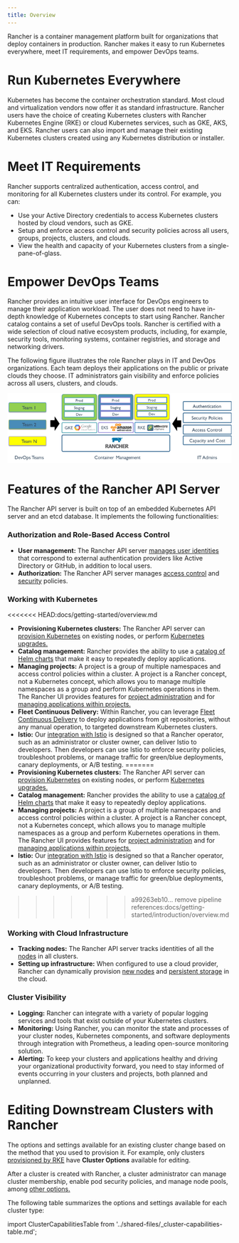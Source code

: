 ```yaml
---
title: Overview
---
```


Rancher is a container management platform built for organizations that deploy containers in production. Rancher makes it easy to run Kubernetes everywhere, meet IT requirements, and empower DevOps teams.

# Run Kubernetes Everywhere

Kubernetes has become the container orchestration standard. Most cloud and virtualization vendors now offer it as standard infrastructure. Rancher users have the choice of creating Kubernetes clusters with Rancher Kubernetes Engine (RKE) or cloud Kubernetes services, such as GKE, AKS, and EKS. Rancher users can also import and manage their existing Kubernetes clusters created using any Kubernetes distribution or installer.

# Meet IT Requirements

Rancher supports centralized authentication, access control, and monitoring for all Kubernetes clusters under its control. For example, you can:

- Use your Active Directory credentials to access Kubernetes clusters hosted by cloud vendors, such as GKE.
- Setup and enforce access control and security policies across all users, groups, projects, clusters, and clouds.
- View the health and capacity of your Kubernetes clusters from a single-pane-of-glass.

# Empower DevOps Teams

Rancher provides an intuitive user interface for DevOps engineers to manage their application workload. The user does not need to have in-depth knowledge of Kubernetes concepts to start using Rancher. Rancher catalog contains a set of useful DevOps tools. Rancher is certified with a wide selection of cloud native ecosystem products, including, for example, security tools, monitoring systems, container registries, and storage and networking drivers.

The following figure illustrates the role Rancher plays in IT and DevOps organizations. Each team deploys their applications on the public or private clouds they choose. IT administrators gain visibility and enforce policies across all users, clusters, and clouds.

![Platform](/img/platform.png)

# Features of the Rancher API Server

The Rancher API server is built on top of an embedded Kubernetes API server and an etcd database. It implements the following functionalities:

### Authorization and Role-Based Access Control

- **User management:** The Rancher API server [manages user identities](../pages-for-subheaders/authentication-config.md) that correspond to external authentication providers like Active Directory or GitHub, in addition to local users.
- **Authorization:** The Rancher API server manages [access control](../pages-for-subheaders/manage-role-based-access-control-rbac.md) and [security](../how-to-guides/new-user-guides/authentication-permissions-and-global-configuration/create-pod-security-policies.md) policies.

### Working with Kubernetes

<<<<<<< HEAD:docs/getting-started/overview.md
- **Provisioning Kubernetes clusters:** The Rancher API server can [provision Kubernetes](../pages-for-subheaders/kubernetes-clusters-in-rancher-setup.md) on existing nodes, or perform [Kubernetes upgrades.](installation-and-upgrade/upgrade-and-roll-back-kubernetes.md)
- **Catalog management:** Rancher provides the ability to use a [catalog of Helm charts](../pages-for-subheaders/helm-charts-in-rancher.md) that make it easy to repeatedly deploy applications.
- **Managing projects:** A project is a group of multiple namespaces and access control policies within a cluster. A project is a Rancher concept, not a Kubernetes concept, which allows you to manage multiple namespaces as a group and perform Kubernetes operations in them. The Rancher UI provides features for [project administration](../pages-for-subheaders/manage-projects.md) and for [managing applications within projects.](../pages-for-subheaders/kubernetes-resources-setup.md)
- **Fleet Continuous Delivery:** Within Rancher, you can leverage [Fleet Continuous Delivery](../pages-for-subheaders/fleet-gitops-at-scale.md) to deploy applications from git repositories, without any manual operation, to targeted downstream Kubernetes clusters.
- **Istio:** Our [integration with Istio](../pages-for-subheaders/istio.md) is designed so that a Rancher operator, such as an administrator or cluster owner, can deliver Istio to developers. Then developers can use Istio to enforce security policies, troubleshoot problems, or manage traffic for green/blue deployments, canary deployments, or A/B testing.
=======
- **Provisioning Kubernetes clusters:** The Rancher API server can [provision Kubernetes](../../pages-for-subheaders/kubernetes-clusters-in-rancher-setup.md) on existing nodes, or perform [Kubernetes upgrades.](../installation-and-upgrade/upgrade-and-roll-back-kubernetes.md)
- **Catalog management:** Rancher provides the ability to use a [catalog of Helm charts](../../pages-for-subheaders/helm-charts-in-rancher.md) that make it easy to repeatedly deploy applications.
- **Managing projects:** A project is a group of multiple namespaces and access control policies within a cluster. A project is a Rancher concept, not a Kubernetes concept, which allows you to manage multiple namespaces as a group and perform Kubernetes operations in them. The Rancher UI provides features for [project administration](../../pages-for-subheaders/manage-projects.md) and for [managing applications within projects.](../../pages-for-subheaders/kubernetes-resources-setup.md)
- **Istio:** Our [integration with Istio](../../pages-for-subheaders/istio.md) is designed so that a Rancher operator, such as an administrator or cluster owner, can deliver Istio to developers. Then developers can use Istio to enforce security policies, troubleshoot problems, or manage traffic for green/blue deployments, canary deployments, or A/B testing.
>>>>>>> a99263eb10... remove pipeline references:docs/getting-started/introduction/overview.md

### Working with Cloud Infrastructure

- **Tracking nodes:** The Rancher API server tracks identities of all the [nodes](../how-to-guides/new-user-guides/manage-clusters/nodes-and-node-pools.md) in all clusters.
- **Setting up infrastructure:**  When configured to use a cloud provider, Rancher can dynamically provision [new nodes](../pages-for-subheaders/use-new-nodes-in-an-infra-provider.md) and [persistent storage](../pages-for-subheaders/create-kubernetes-persistent-storage.md) in the cloud.

### Cluster Visibility

- **Logging:** Rancher can integrate with a variety of popular logging services and tools that exist outside of your Kubernetes clusters.
- **Monitoring:** Using Rancher, you can monitor the state and processes of your cluster nodes, Kubernetes components, and software deployments through integration with Prometheus, a leading open-source monitoring solution.
- **Alerting:** To keep your clusters and applications healthy and driving your organizational productivity forward, you need to stay informed of events occurring in your clusters and projects, both planned and unplanned.

# Editing Downstream Clusters with Rancher

The options and settings available for an existing cluster change based on the method that you used to provision it. For example, only clusters [provisioned by RKE](../pages-for-subheaders/launch-kubernetes-with-rancher.md) have **Cluster Options** available for editing.

After a cluster is created with Rancher, a cluster administrator can manage cluster membership, enable pod security policies, and manage node pools, among [other options.](../pages-for-subheaders/cluster-configuration.md)

The following table summarizes the options and settings available for each cluster type:

import ClusterCapabilitiesTable from '../shared-files/_cluster-capabilities-table.md';

<ClusterCapabilitiesTable />
